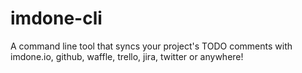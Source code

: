 # imdone-cli
A command line tool that syncs your project's TODO comments with imdone.io, github, waffle, trello, jira, twitter or anywhere!

